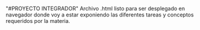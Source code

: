"#PROYECTO INTEGRADOR" 
Archivo .html listo para ser desplegado en navegador donde voy a estar exponiendo las diferentes tareas y conceptos requeridos por la materia.
